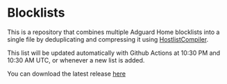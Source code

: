 # Blocklists
This is a repository that combines multiple Adguard Home blocklists into a single file by deduplicating and compressing it using [HostlistCompiler](https://github.com/AdguardTeam/HostlistCompiler).

This list will be updated automatically with Github Actions at 10:30 PM and 10:30 AM UTC, or whenever a new list is added.

You can download the latest release [here](https://github.com/Satellite-Galaxy/Blocklists/releases/download/latest/hosts.txt)
